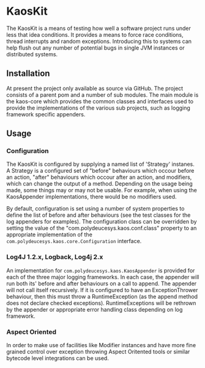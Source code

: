 # KaosKit
The KaosKit is a means of testing how well a software project runs under less that idea conditions. It provides a
means to force race conditions, thread interrupts and random exceptions. Introducing this to systems can help flush out
any number of potential bugs in single JVM instances or distributed systems.

## Installation

At present the project only available as source via GitHub. The project consists of a parent pom and a number
of sub modules.
The main module is the kaos-core which provides the common classes and interfaces used to provide the
implementations of the various sub projects, such as logging framework specific appenders.


## Usage

### Configuration
The KaosKit is configured by supplying a named list of 'Strategy' instanes. A Strategy is a configured set of
"before" behaviours which occour before an action, "after" behaviours which occour after an action, and
modifiers, which can change the output of a method. Depending on the usage being made, some things may or may
not be usable. For example, when using the KaosAppender implementations, there would be no modifiers used.

By default, configuration is set using a number of system properties to define the list of before and after
behaviours (see the test classes for the log appenders for examples). The configuration class can be overridden
by setting the value of the "com.polydeucesys.kaos.conf.class" property to an appropriate implementation of
the `com.polydeucesys.kaos.core.Configuration` interface.

### Log4J 1.2.x, Logback, Log4j 2.x
An implementation for `com.polydeucesys.kaos.KaosAppender` is provided for each of the three major logging
frameworks. In each case, the appender will run both its' before and after behaviours on a call to append.
The appender will not call itself recursively. If it is configured to have an ExceptionThrower behaviour, then
this must throw a RuntimeException (as the append method does not declare checked exceptions). RuntimeExceptions
will be rethrown by the appender or appropriate error handling class depending on log framework.

### Aspect Oriented
In order to make use of facilities like Modifier instances and have more fine grained control over exception
throwing Aspect Oritented tools or similar bytecode level integrations can be used.